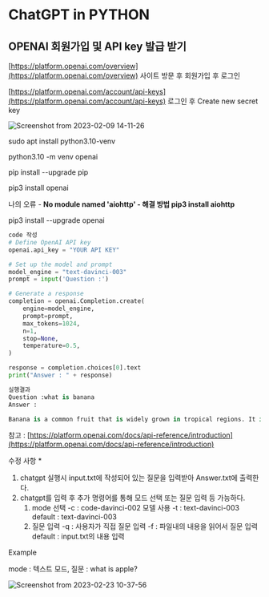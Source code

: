 # ChatGPT in PYTHON

## OPENAI 회원가입 및 API key 발급 받기

[https://platform.openai.com/overview](https://platform.openai.com/overview) 사이트 방문 후 회원가입 후 로그인

[https://platform.openai.com/account/api-keys](https://platform.openai.com/account/api-keys) 로그인 후 Create new secret key

![Screenshot from 2023-02-09 14-11-26](https://user-images.githubusercontent.com/125230092/220803378-2cbabe14-e46a-4295-813c-f5d0d70036b6.png)

sudo apt install python3.10-venv

python3.10 -m venv openai

pip install --upgrade pip

pip3 install openai

나의 오류 - **No module named 'aiohttp' - 해결 방법 pip3 install aiohttp**

pip3 install --upgrade openai

```python
code 작성
# Define OpenAI API key
openai.api_key = "YOUR API KEY"

# Set up the model and prompt
model_engine = "text-davinci-003"
prompt = input('Question :') 

# Generate a response
completion = openai.Completion.create(
    engine=model_engine,
    prompt=prompt,
    max_tokens=1024,
    n=1,
    stop=None,
    temperature=0.5,
)

response = completion.choices[0].text
print("Answer : " + response)
```

```python
실행결과
Question :what is banana
Answer : 

Banana is a common fruit that is widely grown in tropical regions. It is an elongated yellow fruit that has a sweet taste and is often eaten raw or used in baking. Bananas are a good source of fiber, vitamins, and minerals.
```

참고 :  [https://platform.openai.com/docs/api-reference/introduction](https://platform.openai.com/docs/api-reference/introduction)

수정 사항 *

1. chatgpt 실행시 input.txt에 작성되어 있는 질문을 입력받아 Answer.txt에 출력한다.
2. chatgpt를 입력 후 추가 명령어를 통해 모드 선택 또는 질문 입력 등 가능하다.
    1. mode 선택 
    -c : code-davinci-002 모델 사용
    -t : text-davinci-003
    default : text-davinci-003
    2. 질문 입력
    -q : 사용자가 직접 질문 입력
    -f : 파일내의 내용을 읽어서 질문 입력
    default : input.txt의 내용 입력

Example

mode : 텍스트 모드, 질문 : what is apple?

![Screenshot from 2023-02-23 10-37-56](https://user-images.githubusercontent.com/125230092/220803300-f9ce93fa-fa34-4fb5-a75c-5dcb261ddd15.png)
